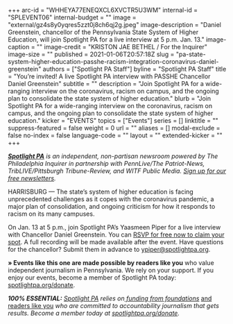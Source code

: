 +++
arc-id = "WHHEYA77ENEQXCL6XVCTR5U3WM"
internal-id = "SPLEVENT06"
internal-budget = ""
image = "external/gz4s8y0yqres5zzt0j8ch6qj2g.jpeg"
image-description = "Daniel Greenstein, chancellor of the Pennsylvania State System of Higher Education, will join Spotlight PA for a live interview at 5 p.m. Jan. 13."
image-caption = ""
image-credit = "KRISTON JAE BETHEL / For the Inquirer"
image-size = ""
published = 2021-01-06T20:57:18Z
slug = "pa-state-system-higher-education-passhe-racism-integration-coronavirus-daniel-greenstein"
authors = ["Spotlight PA Staff"]
byline = "Spotlight PA Staff"
title = "You’re invited! A live Spotlight PA interview with PASSHE Chancellor Daniel Greenstein"
subtitle = ""
description = "Join Spotlight PA for a wide-ranging interview on the coronavirus, racism on campus, and the ongoing plan to consolidate the state system of higher education."
blurb = "Join Spotlight PA for a wide-ranging interview on the coronavirus, racism on campus, and the ongoing plan to consolidate the state system of higher education."
kicker = "EVENTS"
topics = ["Events"]
series = []
linktitle = ""
suppress-featured = false
weight = 0
url = ""
aliases = []
modal-exclude = false
no-index = false
language-code = ""
layout = ""
extended-kicker = ""
+++

<a href="https://www.spotlightpa.org/"><i><b>Spotlight PA</b></i></a><i> is an independent, non-partisan newsroom powered by The Philadelphia Inquirer in partnership with PennLive/The Patriot-News, TribLIVE/Pittsburgh Tribune-Review, and WITF Public Media. </i><a href="https://www.spotlightpa.org/newsletters"><i>Sign up for our free newsletters</i></a><i>.</i>

HARRISBURG — The state’s system of higher education is facing unprecedented challenges as it copes with the coronavirus pandemic, a major plan of consolidation, and ongoing criticism for how it responds to racism on its many campuses.

On Jan. 13 at 5 p.m., join Spotlight PA’s Yaasmeen Piper for a live interview with Chancellor Daniel Greenstein. You can <a href="https://inquirer.zoom.us/webinar/register/2716080585890/WN_lrnvTbUYS3O8kXzGztXaVw">RSVP for free now to claim your spot</a>. A full recording will be made available after the event. Have questions for the chancellor? Submit them in advance to <a href="mailto:ypiper@spotlightpa.org">ypiper@spotlightpa.org</a>.

<b>» Events like this one are made possible by readers like you</b> who value independent journalism in Pennsylvania. We rely on your support. If you enjoy our events, become a member of Spotlight PA today: <a href="http://checkout.fundjournalism.org/memberform?org_id=spotlightpa&campaign=7015G0000003ZrjQAE">spotlightpa.org/donate</a>.

<i><b>100% ESSENTIAL:</b></i><i> </i><a href="https://www.spotlightpa.org/"><i>Spotlight PA</i></a><i> relies on</i><a href="https://www.spotlightpa.org/support"><i> funding from foundations</i></a><i> </i><a href="https://www.spotlightpa.org/support">and readers like you</a><i> who are committed to accountability journalism that gets results. Become a member today at </i><a href="http://checkout.fundjournalism.org/memberform?org_id=spotlightpa&campaign=701f4000000TVuIAAW"><i>spotlightpa.org/donate</i></a><i>.</i>
